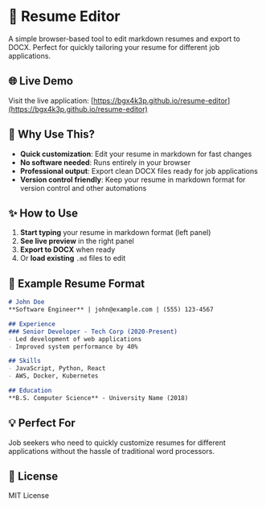 # 📄 Resume Editor

A simple browser-based tool to edit markdown resumes and export to DOCX. Perfect for quickly tailoring your resume for different job applications.

## 🌐 Live Demo

Visit the live application: [https://bgx4k3p.github.io/resume-editor](https://bgx4k3p.github.io/resume-editor)

## 🎯 Why Use This?

- **Quick customization**: Edit your resume in markdown for fast changes
- **No software needed**: Runs entirely in your browser
- **Professional output**: Export clean DOCX files ready for job applications
- **Version control friendly**: Keep your resume in markdown format for version control and other automations

## ✨ How to Use

1. **Start typing** your resume in markdown format (left panel)
2. **See live preview** in the right panel
3. **Export to DOCX** when ready
4. Or **load existing** `.md` files to edit

## 📝 Example Resume Format

```markdown
# John Doe
**Software Engineer** | john@example.com | (555) 123-4567

## Experience
### Senior Developer - Tech Corp (2020-Present)
- Led development of web applications
- Improved system performance by 40%

## Skills
- JavaScript, Python, React
- AWS, Docker, Kubernetes

## Education
**B.S. Computer Science** - University Name (2018)
```

## 💡 Perfect For

Job seekers who need to quickly customize resumes for different applications without the hassle of traditional word processors.

## 📄 License

MIT License
